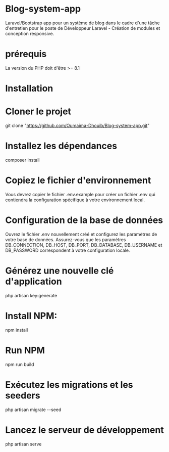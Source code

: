 # Blog-system-app
Laravel/Bootstrap app pour un système de blog dans le cadre d'une tâche d'entretien pour le poste de Développeur Laravel - Création de modules et conception responsive.


# prérequis
La version du PHP doit d'être >= 8.1

# Installation
# Cloner le projet
git clone "https://github.com/Oumaima-Dhouib/Blog-system-app.git"
# Installez les dépendances
composer install
# Copiez le fichier d'environnement
Vous devrez copier le fichier .env.example pour créer un fichier .env qui contiendra la configuration spécifique à votre environnement local.
# Configuration de la base de données 
Ouvrez le fichier .env nouvellement créé et configurez les paramètres de votre base de données. Assurez-vous que les paramètres DB_CONNECTION, DB_HOST, DB_PORT, DB_DATABASE, DB_USERNAME et DB_PASSWORD correspondent à votre configuration locale.
# Générez une nouvelle clé d'application
php artisan key:generate
# Install NPM:
npm install
# Run NPM
npm run build
# Exécutez les migrations et les seeders
php artisan migrate --seed
# Lancez le serveur de développement
php artisan serve

